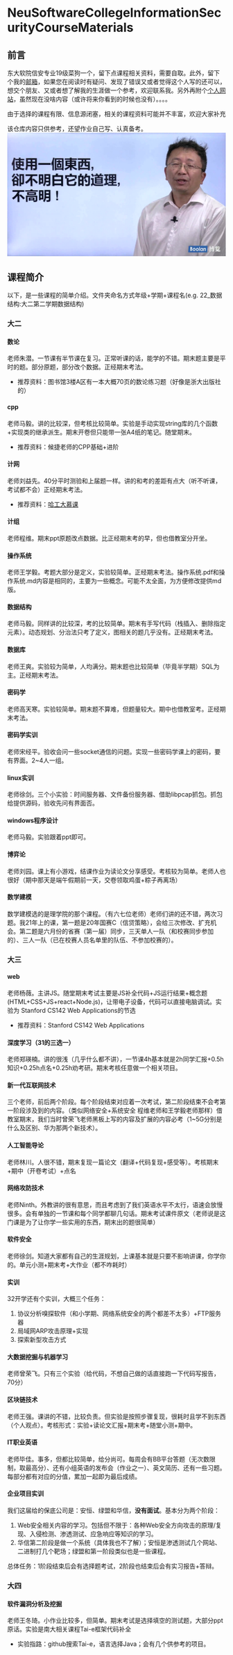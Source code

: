 # NeuSoftwareCollegeInformationSecurityCourseMaterials

## 前言

东大软院信安专业19级菜狗一个，留下点课程相关资料，需要自取。此外，留下个我的[邮箱](mailto:goudan.wang@outlook.com)，如果您在阅读时有疑问、发现了错误又或者觉得这个人写的还可以，想交个朋友、又或者想了解我的生涯做一个参考，欢迎联系我。另外再附个[个人网站](http://endgame.cc)，虽然现在没啥内容（或许将来你看到的时候也没有）。。。。

由于选择的课程有限、信息源闭塞，相关的课程资料可能并不丰富，欢迎大家补充

该仓库内容只供参考，还望作业自己写、认真备考。
![xx](候捷.jpg)

## 课程简介

以下，是一些课程的简单介绍。文件夹命名方式年级+学期+课程名(e.g. 22_数据结构:大二第二学期数据结构)

### 大二

#### 数论

老师朱潜。一节课有半节课在复习。正常听课的话，能学的不错。期末题主要是平时的题。部分原题，部分改个数据。正经期末考法。

- 推荐资料：图书馆3楼A区有一本大概70页的数论练习题（好像是浙大出版社的）

#### cpp

老师马毅。讲的比较深，但考核比较简单。实验是手动实现string库的几个函数+实现类的继承派生。期末开卷但只能带一张A4纸的笔记。随堂期末。

- 推荐资料：候捷老师的CPP基础+进阶

#### 计网

老师刘益先。40分平时测验和上届题一样。讲的和考的差距有点大（听不听课，考试都不会）正经期末考法。

- 推荐资料：[哈工大慕课](https://www.icourse163.org/course/HIT-154005)

#### 计组

老师程维。期末ppt原题改点数据。比正经期末考的早，但也借教室分开坐。

#### 操作系统

老师王学毅。考题大部分是定义，实验较简单。正经期末考法。操作系统.pdf和操作系统.md内容是相同的，主要为一些概念。可能不太全面，为方便修改提供md版。

#### 数据结构

老师马毅。同样讲的比较深，考的比较简单。期末有手写代码（栈插入、删除指定元素）。动态规划、分治法只考了定义，图相关的题几乎没有。正经期末考法。

#### 数据库

老师王爽。实验较为简单，人均满分。期末题也比较简单（毕竟半学期）SQL为主。正经期末考法。

#### 密码学

老师高天寒。实验较简单。期末题不算难，但题量较大。期中也借教室考。正经期末考法。

#### 密码学实训

老师宋经平。验收会问一些socket通信的问题。实现一些密码学课上的密码，要有界面。2~4人一组。

#### linux实训

老师徐剑。三个小实验：时间服务器、文件备份服务器、借助libpcap抓包。抓包给提供源码，验收先问有界面否。

#### windows程序设计

老师马毅。实验跟着ppt即可。

#### 博弈论

老师刘园。课上有小游戏，结课作业为读论文分享感受。考核较为简单。老师人也很好（期中那天是端午假期前一天，交卷领取鸡蛋+粽子再离场）

#### 数学建模

数学建模选的是理学院的那个课程。（有六七位老师）老师们讲的还不错，两次习题。我21年上的课，第一题是20年国赛C（信贷策略），会给三次修改、扩充机会。第二题是六月份的省赛（第一届）同步，三天单人一队（和校赛同步参加的）、三人一队（已在校赛人员名单里的队伍、不参加校赛的）。

### 大三

#### web

老师杨薇。主讲JS。随堂期末考试主要是JS补全代码+JS运行结果+概念题(HTML+CSS+JS+react+Node.js)，让带电子设备，代码可以直接电脑调试。实验为 Stanford CS142 Web Applications的节选

- 推荐资料：Stanford CS142 Web Applications

#### 深度学习（31的三选一）

老师郑瑛楠。讲的很浅（几乎什么都不讲），一节课4h基本就是2h同学汇报+0.5h知识+0.25h点名+0.25h劝考研。期末考核任意做一个相关项目。

#### 新一代互联网技术

三个老师，前后两个阶段。每个阶段结束对应着一次考试，第二阶段结束不会考第一阶段涉及到的内容。（类似网络安全+系统安全 程维老师和王学毅老师那样）借教室期末，我们当时曾荣飞老师黑板上写的内容及扩展的内容必考（1~5G分别是什么及区别、华为那两个新技术）。

#### 人工智能导论

老师林川。人很不错，期末复现一篇论文（翻译+代码复现+感受等）。考核期末+期中（开卷考试）+点名

#### 网络攻防技术

老师Ninth。外教讲的很有意思，而且考虑到了我们英语水平不太行，语速会放慢很多。会有单独的一节课和每个同学都聊几句话。期末考试课件原文（老师说是这门课是为了让你学一些实用的东西，期末出的题很简单）

#### 软件安全

老师徐剑。知道大家都有自己的生涯规划，上课基本就是只要不影响讲课，你学你的。单元小测+期末考+大作业（都不咋耗时）

#### 实训

32开学还有个实训，大概三个任务：

1. 协议分析嗅探软件（和小学期、网络系统安全的两个都差不太多）+FTP服务器
2. 局域网ARP攻击原理+实现
3. 探索新型攻击方式

#### 大数据挖掘与机器学习

老师曾荣飞。只有三个实验（给代码，不想自己做的话直接跑一下代码写报告，70分）

#### 区块链技术

老师王强。课讲的不错，比较负责。但实验是按照步骤复现，很耗时且学不到东西（个人观点）。考核形式：实验+读论文汇报+期末考+随堂小测+期中。

#### IT职业英语

老师毕佳。事多，但都比较简单，给分尚可。每周会有BB平台答题（无次数限制，取最高分）、还有小组英语的发布会（作业之一）、英文简历、还有一些习题。每部分都有对应的分值，累加一起即为最后成绩。

#### 企业项目实训

我们这届给的保底公司是：安恒、绿盟和华信，**没有面试**。基本分为两个阶段：

1. Web安全相关内容的学习。包括但不限于：各种Web安全方向攻击的原理/复现、入侵检测、渗透测试、应急响应等知识的学习。
2. 华信第二阶段是做一个系统（具体我也不了解）；安恒是渗透测试几个网站、二进制打几个靶场；绿盟和第一阶段类似也是一些课程。

总体任务：1阶段结束后会有选择题考试，2阶段也结束后会有实习报告+答辩。

### 大四

#### 软件漏洞分析及挖掘

老师王冬琦。小作业比较多，但简单。期末考试是选择填空的测试题，大部分ppt原话。实验是南大相关课程Tai-e框架代码补全

- 实验指路：github搜索Tai-e，语言选择Java；会有几个供参考的项目。
